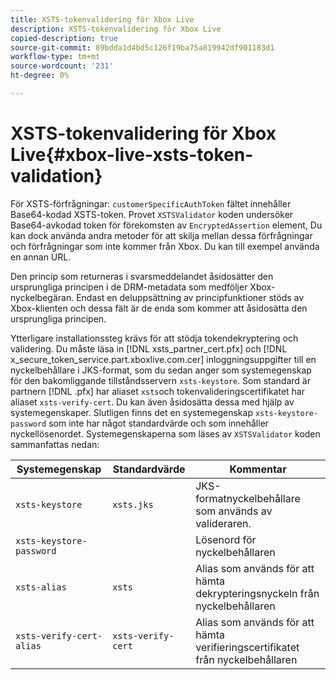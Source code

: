 ```yaml
---
title: XSTS-tokenvalidering för Xbox Live
description: XSTS-tokenvalidering för Xbox Live
copied-description: true
source-git-commit: 89bdda1d4bd5c126f19ba75a819942df901183d1
workflow-type: tm+mt
source-wordcount: '231'
ht-degree: 0%

---
```



# XSTS-tokenvalidering för Xbox Live{#xbox-live-xsts-token-validation}

För XSTS-förfrågningar: `customerSpecificAuthToken` fältet innehåller Base64-kodad XSTS-token. Provet `XSTSValidator` koden undersöker Base64-avkodad token för förekomsten av `EncryptedAssertion` element, Du kan dock använda andra metoder för att skilja mellan dessa förfrågningar och förfrågningar som inte kommer från Xbox. Du kan till exempel använda en annan URL.

Den princip som returneras i svarsmeddelandet åsidosätter den ursprungliga principen i de DRM-metadata som medföljer Xbox-nyckelbegäran. Endast en deluppsättning av principfunktioner stöds av Xbox-klienten och dessa fält är de enda som kommer att åsidosätta den ursprungliga principen.

Ytterligare installationssteg krävs för att stödja tokendekryptering och validering. Du måste läsa in [!DNL xsts_partner_cert.pfx] och [!DNL x_secure_token_service.part.xboxlive.com.cer] inloggningsuppgifter till en nyckelbehållare i JKS-format, som du sedan anger som systemegenskap för den bakomliggande tillståndsservern `xsts-keystore`. Som standard är partnern [!DNL .pfx] har aliaset `xsts`och tokenvalideringscertifikatet har aliaset `xsts-verify-cert`. Du kan även åsidosätta dessa med hjälp av systemegenskaper. Slutligen finns det en systemegenskap `xsts-keystore-password` som inte har något standardvärde och som innehåller nyckellösenordet. Systemegenskaperna som läses av `XSTSValidator` koden sammanfattas nedan:

| Systemegenskap | Standardvärde | Kommentar |
|---|---|---|
| `xsts-keystore` | `xsts.jks` | JKS-formatnyckelbehållare som används av valideraren. |
| `xsts-keystore-password` |  | Lösenord för nyckelbehållaren |
| `xsts-alias` | `xsts` | Alias som används för att hämta dekrypteringsnyckeln från nyckelbehållaren |
| `xsts-verify-cert-alias` | `xsts-verify-cert` | Alias som används för att hämta verifieringscertifikatet från nyckelbehållaren |

